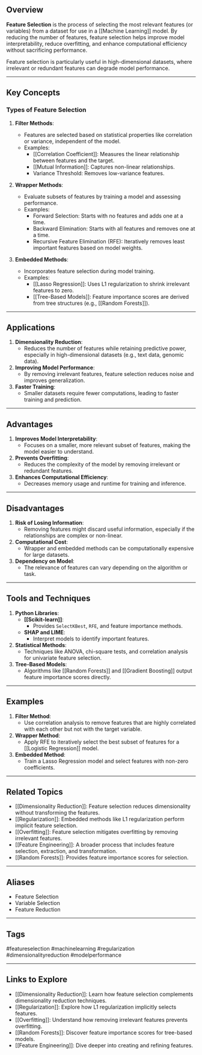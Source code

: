 ## Overview
**Feature Selection** is the process of selecting the most relevant features (or variables) from a dataset for use in a [[Machine Learning]] model. By reducing the number of features, feature selection helps improve model interpretability, reduce overfitting, and enhance computational efficiency without sacrificing performance.

Feature selection is particularly useful in high-dimensional datasets, where irrelevant or redundant features can degrade model performance.

---

## Key Concepts

### Types of Feature Selection

1. **Filter Methods**:
   - Features are selected based on statistical properties like correlation or variance, independent of the model.
   - Examples:
     - [[Correlation Coefficient]]: Measures the linear relationship between features and the target.
     - [[Mutual Information]]: Captures non-linear relationships.
     - Variance Threshold: Removes low-variance features.

2. **Wrapper Methods**:
   - Evaluate subsets of features by training a model and assessing performance.
   - Examples:
     - Forward Selection: Starts with no features and adds one at a time.
     - Backward Elimination: Starts with all features and removes one at a time.
     - Recursive Feature Elimination (RFE): Iteratively removes least important features based on model weights.

3. **Embedded Methods**:
   - Incorporates feature selection during model training.
   - Examples:
     - [[Lasso Regression]]: Uses L1 regularization to shrink irrelevant features to zero.
     - [[Tree-Based Models]]: Feature importance scores are derived from tree structures (e.g., [[Random Forests]]).

---

## Applications

1. **Dimensionality Reduction**:
   - Reduces the number of features while retaining predictive power, especially in high-dimensional datasets (e.g., text data, genomic data).
2. **Improving Model Performance**:
   - By removing irrelevant features, feature selection reduces noise and improves generalization.
3. **Faster Training**:
   - Smaller datasets require fewer computations, leading to faster training and prediction.

---

## Advantages

1. **Improves Model Interpretability**:
   - Focuses on a smaller, more relevant subset of features, making the model easier to understand.
2. **Prevents Overfitting**:
   - Reduces the complexity of the model by removing irrelevant or redundant features.
3. **Enhances Computational Efficiency**:
   - Decreases memory usage and runtime for training and inference.

---

## Disadvantages

1. **Risk of Losing Information**:
   - Removing features might discard useful information, especially if the relationships are complex or non-linear.
2. **Computational Cost**:
   - Wrapper and embedded methods can be computationally expensive for large datasets.
3. **Dependency on Model**:
   - The relevance of features can vary depending on the algorithm or task.

---

## Tools and Techniques

1. **Python Libraries**:
   - **[[Scikit-learn]]**:
     - Provides `SelectKBest`, `RFE`, and feature importance methods.
   - **SHAP and LIME**:
     - Interpret models to identify important features.
2. **Statistical Methods**:
   - Techniques like ANOVA, chi-square tests, and correlation analysis for univariate feature selection.
3. **Tree-Based Models**:
   - Algorithms like [[Random Forests]] and [[Gradient Boosting]] output feature importance scores directly.

---

## Examples

1. **Filter Method**:
   - Use correlation analysis to remove features that are highly correlated with each other but not with the target variable.
2. **Wrapper Method**:
   - Apply RFE to iteratively select the best subset of features for a [[Logistic Regression]] model.
3. **Embedded Method**:
   - Train a Lasso Regression model and select features with non-zero coefficients.

---

## Related Topics

- [[Dimensionality Reduction]]: Feature selection reduces dimensionality without transforming the features.
- [[Regularization]]: Embedded methods like L1 regularization perform implicit feature selection.
- [[Overfitting]]: Feature selection mitigates overfitting by removing irrelevant features.
- [[Feature Engineering]]: A broader process that includes feature selection, extraction, and transformation.
- [[Random Forests]]: Provides feature importance scores for selection.

---

## Aliases
- Feature Selection
- Variable Selection
- Feature Reduction

---

## Tags
#featureselection #machinelearning #regularization #dimensionalityreduction #modelperformance

---

## Links to Explore
- [[Dimensionality Reduction]]: Learn how feature selection complements dimensionality reduction techniques.
- [[Regularization]]: Explore how L1 regularization implicitly selects features.
- [[Overfitting]]: Understand how removing irrelevant features prevents overfitting.
- [[Random Forests]]: Discover feature importance scores for tree-based models.
- [[Feature Engineering]]: Dive deeper into creating and refining features.